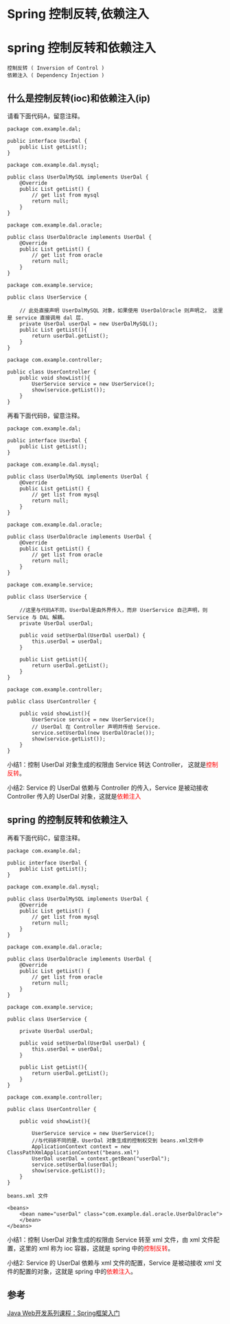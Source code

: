 # Spring 控制反转,依赖注入
 


# spring 控制反转和依赖注入
    控制反转 ( Inversion of Control )
    依赖注入 ( Dependency Injection ) 

## 什么是控制反转(ioc)和依赖注入(ip) 

请看下面代码A，留意注释。

`````
package com.example.dal;

public interface UserDal {
    public List getList();
}
`````

`````
package com.example.dal.mysql;

public class UserDalMySQL implements UserDal {
    @Override
    public List getList() {
        // get list from mysql
        return null;
    }
}

`````

`````
package com.example.dal.oracle;

public class UserDalOracle implements UserDal {
    @Override
    public List getList() {
        // get list from oracle
        return null;
    }
}

`````

`````
package com.example.service;

public class UserService {

    // 此处直接声明 UserDalMySQL 对象，如果使用 UserDalOracle 则声明之， 这里是 service 直接调用 dal 层.
    private UserDal userDal = new UserDalMySQL();
    public List getList(){
        return userDal.getList();
    }
}

`````

`````
package com.example.controller;

public class UserController {   
    public void showList(){
        UserService service = new UserService();
        show(service.getList());
    }
}
`````

再看下面代码B，留意注释。

`````
package com.example.dal;

public interface UserDal {
    public List getList();
}
`````

`````
package com.example.dal.mysql;

public class UserDalMySQL implements UserDal {
    @Override
    public List getList() {
        // get list from mysql
        return null;
    }
}

`````

`````
package com.example.dal.oracle;

public class UserDalOracle implements UserDal {
    @Override
    public List getList() {
        // get list from oracle
        return null;
    }
}

`````


`````
package com.example.service; 

public class UserService {

    //这里与代码A不同，UserDal是由外界传入，而非 UserService 自己声明，则 Service 与 DAL 解耦。
    private UserDal userDal;

    public void setUserDal(UserDal userDal) {
        this.userDal = userDal;
    }

    public List getList(){
        return userDal.getList();
    }
}
`````

`````
package com.example.controller;

public class UserController {

    public void showList(){
        UserService service = new UserService();
        // UserDal 在 Controller 声明并传给 Service.
        service.setUserDal(new UserDalOracle());
        show(service.getList());
    }
}
`````
小结1：控制 UserDal 对象生成的权限由 Service 转达 Controller， 这就是<span style="color:red">控制反转</span>。

小结2: Service 的 UserDal 依赖与 Controller 的传入，Service 是被动接收 Controller 传入的 UserDal 对象，这就是<span style="color:red">依赖注入</span>

## spring 的控制反转和依赖注入


再看下面代码C，留意注释。

`````
package com.example.dal;

public interface UserDal {
    public List getList();
}
`````

`````
package com.example.dal.mysql;

public class UserDalMySQL implements UserDal {
    @Override
    public List getList() {
        // get list from mysql
        return null;
    }
}

`````

`````
package com.example.dal.oracle;

public class UserDalOracle implements UserDal {
    @Override
    public List getList() {
        // get list from oracle
        return null;
    }
}

`````


`````
package com.example.service; 

public class UserService {

    private UserDal userDal;

    public void setUserDal(UserDal userDal) {
        this.userDal = userDal;
    }

    public List getList(){
        return userDal.getList();
    }
}
`````

`````
package com.example.controller;

public class UserController {

    public void showList(){

        UserService service = new UserService();
        //与代码B不同的是，UserDal 对象生成的控制权交到 beans.xml文件中
        ApplicationContext context = new ClassPathXmlApplicationContext("beans.xml")
        UserDal userDal = context.getBean("userDal");
        service.setUserDal(userDal);
        show(service.getList());
    }
}
`````

`````
beans.xml 文件

<beans>
    <bean name="userDal" class="com.example.dal.oracle.UserDalOracle">
    </bean>
</beans>

`````


小结1：控制 UserDal 对象生成的权限由 Service 转至 xml 文件，由 xml 文件配置，这里的 xml 称为 ioc 容器，这就是 spring 中的<span style="color:red">控制反转</span>。

小结2: Service 的 UserDal 依赖与 xml 文件的配置，Service 是被动接收 xml 文件的配置的对象，这就是 spring 中的<span style="color:red">依赖注入</span>。


## 参考

[Java Web开发系列课程：Spring框架入门](https://edu.aliyun.com/course/1202?utm_content=m_1000012634)
